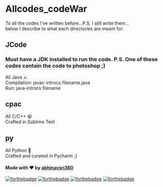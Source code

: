 # Allcodes_codeWar
To all the codes I've written before...P.S. I still write them...<br>
below I describe to what each directories are meant for:
## JCode
### Must have a JDK installed to run the code. P.S. One of these codes contain the code to photoshop ;) 
All Java :crossed_swords:<br>
Compilation: javac-introcs filename.java<br>
Run: java-introcs filename
## cpac
All C/C++ :smile:<br>
Crafted in Sublime Text
## py
All Python :snake:<br>
Crafted and curated in Pycharm ;)

#### Made with :heart: by <a href="https://github.com/abhinavsri360">abhinavsri360</a>

[![forthebadge](https://forthebadge.com/images/badges/check-it-out.svg)](https://github.com/abhinavsri360)
[![forthebadge](https://forthebadge.com/images/badges/no-ragrets.svg)](https://github.com/abhinavsri360)
[![forthebadge](https://forthebadge.com/images/badges/made-with-crayons.svg)](https://github.com/abhinavsri360)
[![forthebadge](https://forthebadge.com/images/badges/cc-0.svg)](https://github.com/abhinavsri360)
